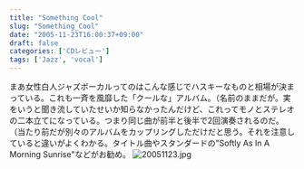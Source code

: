 ```yaml
---
title: "Something Cool"
slug: "Something_Cool"
date: "2005-11-23T16:00:37+09:00"
draft: false
categories: ['CDレビュー']
tags: ['Jazz', 'vocal']
---
```


まあ女性白人ジャズボーカルってのはこんな感じでハスキーなものと相場が決まっている。これも一斉を風靡した「クールな」アルバム。（名前のままだが。実をいうと聞き流していたせいか知らなかったんだけど、これってモノとステレオの二本立てになっている。つまり同じ曲が前半と後半で2回演奏されるのだ。（当たり前だが別々のアルバムをカップリングしただけだと思う。それを注意していると違いがよくわかる。タイトル曲やスタンダードの"Softly As In A Morning Sunrise"などがお勧め。 ![20051123.jpg](/wp-content/archives/20051123.jpg)
